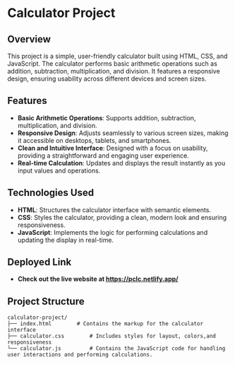 # Calculator Project

## Overview
This project is a simple, user-friendly calculator built using HTML, CSS, and JavaScript. The calculator performs basic arithmetic operations such as addition, subtraction, multiplication, and division. It features a responsive design, ensuring usability across different devices and screen sizes.

## Features
- **Basic Arithmetic Operations**: Supports addition, subtraction, multiplication, and division.
- **Responsive Design**: Adjusts seamlessly to various screen sizes, making it accessible on desktops, tablets, and smartphones.
- **Clean and Intuitive Interface**: Designed with a focus on usability, providing a straightforward and engaging user experience.
- **Real-time Calculation**: Updates and displays the result instantly as you input values and operations.


## Technologies Used
- **HTML**: Structures the calculator interface with semantic elements.
- **CSS**: Styles the calculator, providing a clean, modern look and ensuring responsiveness.
- **JavaScript**: Implements the logic for performing calculations and updating the display in real-time.

## Deployed Link

- **Check out the live website at https://pclc.netlify.app/**

## Project Structure
```plaintext
calculator-project/
├── index.html        # Contains the markup for the calculator interface
├── calculator.css        # Includes styles for layout, colors,and responsiveness
└── calculator.js         # Contains the JavaScript code for handling user interactions and performing calculations.





